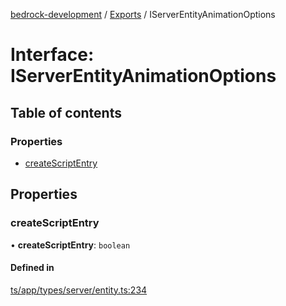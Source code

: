 [bedrock-development](../README.md) / [Exports](../modules.md) / IServerEntityAnimationOptions

# Interface: IServerEntityAnimationOptions

## Table of contents

### Properties

- [createScriptEntry](IServerEntityAnimationOptions.md#createscriptentry)

## Properties

### createScriptEntry

• **createScriptEntry**: `boolean`

#### Defined in

[ts/app/types/server/entity.ts:234](https://github.com/DauntlessStudio/Bedrock-Developments/blob/9a78313/ts/app/types/server/entity.ts#L234)

